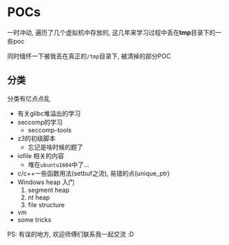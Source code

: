 # POCs

一时冲动, 遍历了几个虚拟机中存放的, 这几年来学习过程中丢在**tmp**目录下的一些poc 

同时缅怀一下被我丢在真正的`/tmp`目录下, 被清掉的部分POC

## 分类

分类有亿点点乱 

- 有关glibc堆溢出的学习
- seccomp的学习
    - seccomp-tools
- z3的初级脚本
    - 忘记是啥时候的题了
- iofile 相关的内容
    - 堆在`ubuntu1604`中了...
- c/c++一些函数用法(setbuf之流), 易错的点(unique_ptr)
- Windows heap 入门
    1. segment heap
    2. nt heap
    3. file structure
- vm
- some tricks


PS: 有误的地方, 欢迎师傅们联系我一起交流  :D